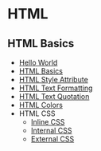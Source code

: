 # HTML
## HTML Basics
- [Hello World](https://github.com/aniketrepo/web-foundations/blob/main/code/html/HelloWorld.html)
- [HTML Basics](https://github.com/aniketrepo/web-foundations/blob/main/code/html/Basics.html)
- [HTML Style Attribute](https://github.com/aniketrepo/web-foundations/blob/main/code/html/StyleAttribute.html)
- [HTML Text Formatting](https://github.com/aniketrepo/web-foundations/blob/main/code/html/TextFormatting.html)
- [HTML Text Quotation](https://github.com/aniketrepo/web-foundations/blob/main/code/html/TextQuotation.html)
- [HTML Colors](https://github.com/aniketrepo/web-foundations/blob/main/code/html/Colors.html)
- HTML CSS
	- [Inline CSS]()
	- [Internal CSS]()
	- [External CSS]()